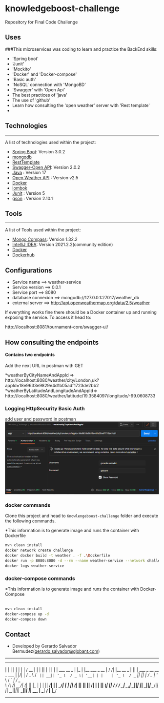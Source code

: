 # knowledgeboost-challenge
Repository for Final Code Challenge

## Uses
###This microservices was coding to learn and practice the BackEnd skills:
* 'Spring boot' 
* 'Junit'
* 'Mockito'
* 'Docker' and 'Docker-compose'
* 'Basic auth'
* 'NoSQL' connection with 'MongoBD'
* 'Swagger' with 'Open Api'
* The best practices of 'java'
* The use of 'github'
* Learn how consulting the 'open weather' server with 'Rest template'
* 

## Technologies
***
A list of technologies used within the project:

* [Spring Boot](https://spring.io/projects/spring-boot): Version 3.0.2
* [mongodb](https://www.mongodb.com/)
* [RestTemplate](https://docs.spring.io/spring-framework/docs/current/javadoc-api/org/springframework/web/client/RestTemplate.html)
* [Swagger-Open API](https://springdoc.org/v2/): Version 2.0.2
* [Java](https://www.oracle.com/java/technologies/javase/jdk18-archive-downloads.html) : Version 17
* [Open Weather API](https://home.openweathermap.org) : Version v2.5
* [Docker](https://www.docker.com/) 
* [lombok](https://projectlombok.org/) 
* [Junit](https://junit.org/junit5/docs/current/user-guide/) : Version 5
* [gson](https://sites.google.com/site/gson/gson-user-guide) : Version 2.10.1


## Tools
***
A list of Tools used within the project:
* [Mongo Compass](https://www.mongodb.com/products/compass): Version 1.32.2
* [IntelliJ IDEA](https://blog.jetbrains.com/idea/2021/09/intellij-idea-2021-2-2/): Version 2021.2.2(community edition)
* [Docker](https://www.docker.com/)
* [Dockerhub](https://hub.docker.com/)


## Configurations
* Service name        ==>  weather-service
* Service version     ==>  0.0.1
* Service port        ==>  8080
* database connexion  ==>  mongodb://127.0.0.1:27017/weather_db
* external server     ==>  http://api.openweathermap.org/data/2.5/weather


If everything works fine there should be a Docker container up and running exposing the service. To access it head to:

http://localhost:8081/tournament-core/swagger-ui/


## How consulting the endpoints 
#### Contains two endpoints

Add the next URL in postman with GET 

*weatherByCityNameAndAppId =>               http://localhost:8080/weather/city/London,uk?appId=18e9633e9829e4d1b05adf1723de2bb2
*weatherByLatitudeAndLongitudeAndAppId=>    http://localhost:8080/weather/latitude/19.3584097/longitude/-99.0608733

### Logging HttpSecurity Basic Auth
add user and password in postman
![Basic_Auth.PNG](Basic_Auth.PNG)

### docker  commands

Clone this project and head to `Knowlengeboost-challenge` folder and execute the following commands.

*This information is to generate image and runs the container with Dockerfile
```sh
mvn clean install
docker network create challenge
docker docker build -t weather . -f .\Dockerfile
docker run -p 8080:8080 -d --rm --name weather-service --network challenge weather
docker logs weather-service 
```
### docker-compose commands
*This information is to generate image and runs the container with Docker-Compose
```sh

mvn clean install
docker-compose up -d
docker-compose down
```

## Contact
* Developed by Gerardo Salvador Bermudez(gerardo.salvador@globant.com)


*********************************************************************************************************
 _    _               _    _                   _____  _             _  _
| |  | |             | |  | |                 /  __ \| |           | || |
| |  | |  ___   __ _ | |_ | |__    ___  _ __  | /  \/| |__    __ _ | || |  ___  _ __    __ _   ___
| |/\| | / _ \ / _` || __|| '_ \  / _ \| '__| | |    | '_ \  / _` || || | / _ \| '_ \  / _` | / _ \
\  /\  /|  __/| (_| || |_ | | | ||  __/| |    | \__/\| | | || (_| || || ||  __/| | | || (_| ||  __/
 \/  \/  \___| \__,_| \__||_| |_| \___||_|     \____/|_| |_| \__,_||_||_| \___||_| |_| \__, | \___|
                                                                                        __/ |
                                                                                        |___/
*********************************************************************************************************
                                                                                              
